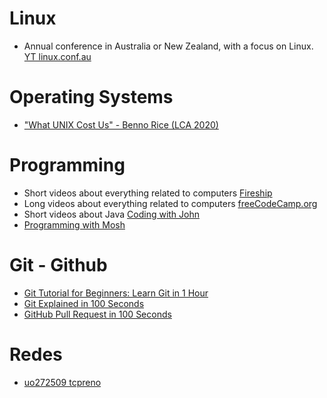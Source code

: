 # Linux
- Annual conference in Australia or New Zealand, with a focus on Linux.
[YT linux.conf.au](https://www.youtube.com/@linuxconfau/)

# Operating Systems
- ["What UNIX Cost Us" - Benno Rice (LCA 2020)](https://www.youtube.com/watch?v=9-IWMbJXoLM)

# Programming
- Short videos about everything related to computers
  [Fireship](https://www.youtube.com/@Fireship)
- Long videos about everything related to computers
  [freeCodeCamp.org](https://www.youtube.com/@freecodecamp)
- Short videos about Java
  [Coding with John](https://www.youtube.com/@CodingWithJohn)
- [Programming with Mosh](https://www.youtube.com/@programmingwithmosh/)

# Git - Github
- [Git Tutorial for Beginners: Learn Git in 1 Hour](https://www.youtube.com/watch?v=8JJ101D3knE&t=847s)
- [Git Explained in 100 Seconds](https://www.youtube.com/watch?v=hwP7WQkmECE)
- [GitHub Pull Request in 100 Seconds](https://www.youtube.com/watch?v=8lGpZkjnkt4)

# Redes
- [uo272509 tcpreno](https://github.com/uo272509/tcpreno)